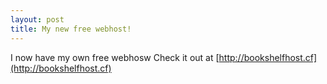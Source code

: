 ```yaml
---
layout: post
title: My new free webhost!
---
```


I now have my own free webhosw Check it out at [http://bookshelfhost.cf](http://bookshelfhost.cf)
